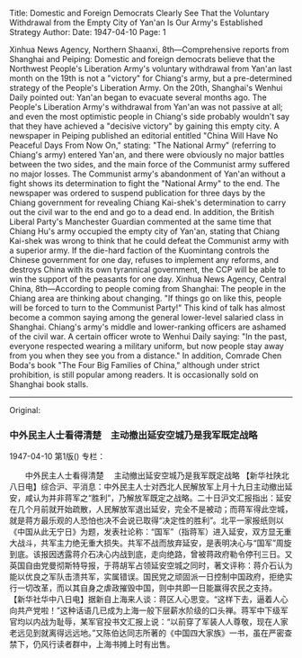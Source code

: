 Title: Domestic and Foreign Democrats Clearly See That the Voluntary Withdrawal from the Empty City of Yan'an Is Our Army's Established Strategy
Author:
Date: 1947-04-10
Page: 1

Xinhua News Agency, Northern Shaanxi, 8th—Comprehensive reports from Shanghai and Peiping: Domestic and foreign democrats believe that the Northwest People's Liberation Army's voluntary withdrawal from Yan'an last month on the 19th is not a "victory" for Chiang's army, but a pre-determined strategy of the People's Liberation Army. On the 20th, Shanghai's Wenhui Daily pointed out: Yan'an began to evacuate several months ago. The People's Liberation Army's withdrawal from Yan'an was not passive at all; and even the most optimistic people in Chiang's side probably wouldn't say that they have achieved a "decisive victory" by gaining this empty city. A newspaper in Peiping published an editorial entitled "China Will Have No Peaceful Days From Now On," stating: "The National Army" (referring to Chiang's army) entered Yan'an, and there were obviously no major battles between the two sides, and the main force of the Communist army suffered no major losses. The Communist army's abandonment of Yan'an without a fight shows its determination to fight the "National Army" to the end. The newspaper was ordered to suspend publication for three days by the Chiang government for revealing Chiang Kai-shek's determination to carry out the civil war to the end and go to a dead end. In addition, the British Liberal Party's Manchester Guardian commented at the same time that Chiang Hu's army occupied the empty city of Yan'an, stating that Chiang Kai-shek was wrong to think that he could defeat the Communist army with a superior army. If the die-hard faction of the Kuomintang controls the Chinese government for one day, refuses to implement any reforms, and destroys China with its own tyrannical government, the CCP will be able to win the support of the peasants for one day.
Xinhua News Agency, Central China, 8th—According to people coming from Shanghai: The people in the Chiang area are thinking about changing. "If things go on like this, people will be forced to turn to the Communist Party!" This kind of talk has almost become a common saying among the general lower-level salaried class in Shanghai. Chiang's army's middle and lower-ranking officers are ashamed of the civil war. A certain officer wrote to Wenhui Daily saying: "In the past, everyone respected wearing a military uniform, but now people stay away from you when they see you from a distance." In addition, Comrade Chen Boda's book "The Four Big Families of China," although under strict prohibition, is still popular among readers. It is occasionally sold on Shanghai book stalls.



<hr /> 

Original: 


### 中外民主人士看得清楚　主动撤出延安空城乃是我军既定战略

1947-04-10
第1版()
专栏：

　　中外民主人士看得清楚
  　主动撤出延安空城乃是我军既定战略
    【新华社陕北八日电】综合沪、平消息：中外民主人士对西北人民解放军上月十九日主动撤出延安，咸认为并非蒋军之“胜利”，乃解放军既定之战略。二十日沪文汇报指出：延安在几个月前就开始疏散，人民解放军退出延安，完全不是被动；而蒋军得此空城，就是蒋方最乐观的人恐怕也决不会说已取得“决定性的胜利”。北平一家报纸则以《中国从此无宁日》为题，发表社论称：“国军”（指蒋军）进入延安，双方显无重大战斗，共军主力绝无重大损失。共军不战而放弃延安，是表明决心与“国军”周旋到底。该报因透露蒋介石决心内战到底，走向绝路，曾被蒋政府勒令停刊三日。又英国自由党曼彻斯特导报，于蒋胡军占领延安空城之同时，著文评称：蒋介石认为能以优良之军队击溃共军，实属错误。国民党之顽固派一日控制中国政府，拒绝实行一切改革，而以其自身之虐政摧毁中国，则中共即一日能赢得农民之支持。
    【新华社华中八日电】据新自上海来人谈：蒋区人心思变。“这样下去，逼着人心向共产党啦！”这种话语几已成为上海一般下层薪水阶级的口头禅。蒋军中下级军官均以内战为耻辱，某军官投书文汇报上说：“以前穿了军装人人尊敬，现在人家老远见到就离得远远地。”又陈伯达同志所著的《中国四大家族》一书，虽在严密查禁下，仍风行读者群中，上海书摊上时有出售。
